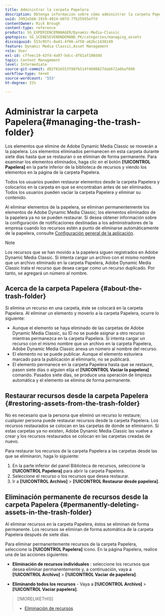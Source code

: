 ```yaml
---
title: Administrar la carpeta Papelera
description: Obtenga información sobre cómo administrar la carpeta Papelera.
uuid: 3992a5b8-1919-4924-b07d-7fb25565effd
contentOwner: Rick Brough
content-type: reference
products: SG_EXPERIENCEMANAGER/Dynamic-Media-Classic
geptopics: SG_SCENESEVENONDEMAND_PK/categories/managing_assets
discoiquuid: 553c95fc-0a41-4f06-af50-a62bc1438149
feature: Dynamic Media Classic,Asset Management
role: User
exl-id: cffeec19-43fd-4a97-bdcc-df81af108ddd
topic: Content Management
level: Intermediate
source-git-commit: d82f816553f807b514f4690827dab672a6baf690
workflow-type: tm+mt
source-wordcount: '553'
ht-degree: 31%

---
```


# Administrar la carpeta Papelera{#managing-the-trash-folder}

Los elementos que elimine de Adobe Dynamic Media Classic se moverán a la papelera. Los elementos eliminados permanecen en esta carpeta durante siete días hasta que se restauran o se eliminan de forma permanente. Para examinar los elementos eliminados, haga clic en el botón **[!UICONTROL Papelera]** en la parte inferior de la biblioteca de recursos y viendo los elementos en la página de la carpeta Papelera.

Todos los usuarios pueden restaurar elementos desde la carpeta Papelera y colocarlos en la carpeta en que se encontraban antes de ser eliminados. Todos los usuarios pueden vaciar la carpeta Papelera y eliminar su contenido.

Al eliminar elementos de la papelera, se eliminan permanentemente los elementos de Adobe Dynamic Media Classic; los elementos eliminados de la papelera ya no se pueden restaurar. Si desea obtener información sobre la configuración de notificaciones destinadas a los administradores de la empresa cuando los recursos estén a punto de eliminarse automáticamente de la papelera, consulte [Configuración general de la aplicación](application-setup.md#general_settings).

>[!NOTE]
>
>Los recursos que se han movido a la papelera siguen registrados en Adobe Dynamic Media Classic. Si intenta cargar un archivo con el mismo nombre que un archivo eliminado en la carpeta Papelera, Adobe Dynamic Media Classic trata el recurso que desea cargar como un recurso duplicado. Por tanto, se agregará un número al nombre.

## Acerca de la carpeta Papelera {#about-the-trash-folder}

Si elimina un recurso en una carpeta, éste se colocará en la carpeta Papelera. Al eliminar un elemento y moverlo a la carpeta Papelera, ocurre lo siguiente:

* Aunque el elemento se haya eliminado de las carpetas de Adobe Dynamic Media Classic, su ID no se puede asignar a otro recurso mientras permanezca en la carpeta Papelera. Si intenta cargar un recurso con el mismo nombre que un archivo en la carpeta Papelera, Adobe Dynamic Media Classic anexa un número al nombre del recurso.
* El elemento no se puede publicar. Aunque el elemento estuviera marcado para la publicación al eliminarlo, no se publicará.
* El elemento permanece en la carpeta Papelera hasta que se restaure, pasen siete días o alguien elija el **[!UICONTROL Vaciar la papelera]** comando. Pasados siete días, se produce una operación de limpieza automática y el elemento se elimina de forma permanente.

## Restaurar recursos desde la carpeta Papelera {#restoring-assets-from-the-trash-folder}

No es necesario que la persona que eliminó un recurso lo restaure; cualquier persona puede restaurar recursos desde la carpeta Papelera. Los recursos restaurados se colocan en las carpetas de donde se eliminaron. Si estas carpetas ya no existen, Adobe Dynamic Media Classic las vuelve a crear y los recursos restaurados se colocan en las carpetas creadas de nuevo.

Para restaurar los recursos de la carpeta Papelera a las carpetas desde las que se eliminaron, haga lo siguiente:

1. En la parte inferior del panel Biblioteca de recursos, seleccione la **[!UICONTROL Papelera]** para abrir la carpeta Papelera.
1. Seleccione el recurso o los recursos que desea restaurar.
1. Ir a **[!UICONTROL Archivo]** > **[!UICONTROL Restaurar desde papelera]**.

## Eliminación permanente de recursos desde la carpeta Papelera {#permanently-deleting-assets-in-the-trash-folder}

Al eliminar recursos en la carpeta Papelera, éstos se eliminan de forma permanente. Los recursos se eliminan de forma automática de la carpeta Papelera después de siete días.

Para eliminar permanentemente recursos de la carpeta Papelera, seleccione la **[!UICONTROL Papelera]** icono. En la página Papelera, realice una de las acciones siguientes:

* **Eliminación de recursos individuales** : seleccione los recursos que desea eliminar permanentemente y, a continuación, vaya a **[!UICONTROL Archivo]** > **[!UICONTROL Vaciar de papelera]**.

* **Eliminando todos los recursos** - Vaya a **[!UICONTROL Archivo]** > **[!UICONTROL Vaciar papelera]**.

>[!MORELIKETHIS]
>
>* [Eliminación de recursos](moving-renaming-deleting-assets.md#delete_assets)
